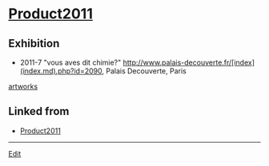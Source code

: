 # [Product2011](Product2011.md)

## Exhibition

* 2011-7 "vous aves dit chimie?" http://www.palais-decouverte.fr/[index](index.md).php?id=2090, Palais Decouverte, Paris

[artworks](artworks.md) 


## Linked from

* [Product2011](Product2011.md)


----
[Edit](https://github.com/vitroid/vitroid.github.io/edit/master/MD/Product2011.md)
